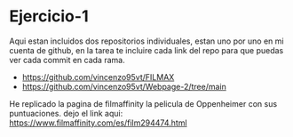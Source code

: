 # Ejercicio-1
Aqui estan incluidos dos repositorios  individuales, estan uno por uno en mi cuenta de github, en la tarea te incluire cada link del repo para que puedas ver cada commit en cada rama. 
- https://github.com/vincenzo95vt/FILMAX
- https://github.com/vincenzo95vt/Webpage-2/tree/main


He replicado la pagina de filmaffinity la pelicula de Oppenheimer con sus puntuaciones. dejo el link aqui: https://www.filmaffinity.com/es/film294474.html
